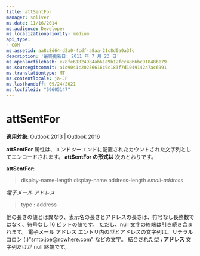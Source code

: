 ```yaml
---
title: attSentFor
manager: soliver
ms.date: 11/16/2014
ms.audience: Developer
ms.localizationpriority: medium
api_type:
- COM
ms.assetid: aa8c8d64-d2a0-4cdf-a8aa-21c8d0a0a3fc
description: '最終更新日: 2011 年 7 月 23 日'
ms.openlocfilehash: e78fe61824984ab61a9b12fcc4866bc91848be79
ms.sourcegitcommit: a1d9041c20256616c9c183f7d1049142a7ac6991
ms.translationtype: MT
ms.contentlocale: ja-JP
ms.lasthandoff: 09/24/2021
ms.locfileid: "59605147"
---
```

# <a name="attsentfor"></a>attSentFor

  
  
**適用対象**: Outlook 2013 | Outlook 2016 
  
**attSentFor** 属性は、エンドツーエンドに配置されたカウントされた文字列としてエンコードされます。 **attSentFor の形式は** 次のとおりです。 
  
 **attSentFor**: 
  
> display-name-length display-name address-length  _email-address_
    
 _電子メール アドレス_
  
> type **:** address 
    
他の長さの値とは異なり、表示名の長さとアドレスの長さは、符号なし長整数ではなく、符号なし 16 ビットの値です。 ただし、null 文字の終端は引き続き含まれます。 電子メール アドレス エントリ内の型とアドレスの文字列は、リテラルコロン (:)"smtp:joe@nowhere.com" などの文字。 結合された型 **: アドレス** 文字列だけが null 終端です。
  

